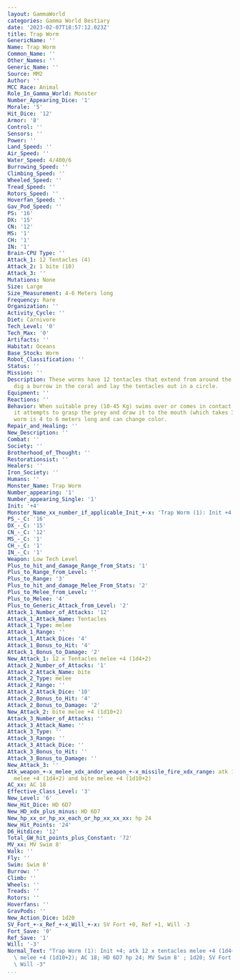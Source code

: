 ```yaml
---
layout: GammaWorld
categories: Gamma World Bestiary
date: '2023-02-07T18:57:12.023Z'
title: Trap Worm
GenericName: ''
Name: Trap Worm
Common_Name: ''
Other_Names: ''
Generic_Name: ''
Source: MM2
Author: ''
MCC Race: Animal
Role_In_Gamma_World: Monster
Number_Appearing_Dice: '1'
Morale: '5'
Hit_Dice: '12'
Armor: '8'
Control: ''
Sensors: ''
Power: ''
Land_Speed: ''
Air_Speed: ''
Water_Speed: 4/400/6
Burrowing_Speed: ''
Climbing_Speed: ''
Wheeled_Speed: ''
Tread_Speed: ''
Rotors_Speed: ''
Hoverfan_Speed: ''
Gav_Pod_Speed: ''
PS: '16'
DX: '15'
CN: '12'
MS: '1'
CH: '1'
IN: '1'
Brain-CPU Type: ''
Attack_1: 12 Tentacles (4)
Attack_2: 1 bite (10)
Attack_3: ''
Mutations: None
Size: Large
Size_Measurement: 4-6 Meters long
Frequency: Rare
Organization: ''
Activity_Cycle: ''
Diet: Carnivore
Tech_Level: '0'
Tech_Max: '0'
Artifacts: ''
Habitat: Oceans
Base_Stock: Worm
Robot_Classification: ''
Status: ''
Mission: ''
Description: These worms have 12 tentacles that extend from around the mouth. They
  dig a burrow in the coral and lay the tentacles out in a circle.
Equipment: ''
Reactions: ''
Behavior: When suitable prey (10-45 Kg) swims over or comes in contact with a tentacle,
  it attempts to grasp the prey and draw it to the mouth (which takes 3 rounds). The
  worm is 4 to 6 meters long and can change color.
Repair_and_Healing: ''
New_Description: ''
Combat: ''
Society: ''
Brotherhood_of_Thought: ''
Restorationsist: ''
Healers: ''
Iron_Society: ''
Humans: ''
Monster_Name: Trap Worm
Number_appearing: '1'
Number_appearing_Single: '1'
Init: '+4'
Monster_Name_xx_number_if_applicable_Init_+-x: 'Trap Worm (1): Init +4'
PS_-_C: '16'
DX_-_C: '15'
CN_-_C: '12'
MS_-_C: '1'
CH_-_C: '1'
IN_-_C: '1'
Weapon: Low Tech Level
Plus_to_hit_and_damage_Range_from_Stats: '1'
Plus_to_Range_from_Level: ''
Plus_to_Range: '3'
Plus_to_hit_and_damage_Melee_From_Stats: '2'
Plus_to_Melee_from_Level: ''
Plus_to_Melee: '4'
Plus_to_Generic_Attack_from_Level: '2'
Attack_1_Number_of_Attacks: '12'
Attack_1_Attack_Name: Tentacles
Attack_1_Type: melee
Attack_1_Range: ''
Attack_1_Attack_Dice: '4'
Attack_1_Bonus_to_Hit: '4'
Attack_1_Bonus_to_Damage: '2'
New_Attack_1: 12 x Tentacles melee +4 (1d4+2)
Attack_2_Number_of_Attacks: '1'
Attack_2_Attack_Name: bite
Attack_2_Type: melee
Attack_2_Range: ''
Attack_2_Attack_Dice: '10'
Attack_2_Bonus_to_Hit: '4'
Attack_2_Bonus_to_Damage: '2'
New_Attack_2: bite melee +4 (1d10+2)
Attack_3_Number_of_Attacks: ''
Attack_3_Attack_Name: ''
Attack_3_Type: ''
Attack_3_Range: ''
Attack_3_Attack_Dice: ''
Attack_3_Bonus_to_Hit: ''
Attack_3_Bonus_to_Damage: ''
New_Attack_3: ''
Atk_weapon_+-x_melee_xdx_andor_weapon_+-x_missile_fire_xdx_range: atk 12 x tentacles
  melee +4 (1d4+2) and bite melee +4 (1d10+2)
AC_xx: AC 18
Effective_Class_Level: '3'
New_Level: '6'
New_Hit_Dice: HD 6D7
New_HD_xdx_plus_minus: HD 6D7
New_hp_xx_or_hp_xx_each_or_hp_xx_xx_xx: hp 24
New_Hit_Points: '24'
D6_Hitdice: '12'
Total_GW_hit_points_plus_Constant: '72'
MV_xx: MV Swim 8'
Walk: ''
Fly: ''
Swim: Swim 8'
Burrow: ''
Climb: ''
Wheels: ''
Treads: ''
Rotors: ''
Hoverfans: ''
GravPods: ''
New_Action_Dice: 1d20
SV_Fort_+-x_Ref_+-x_Will_+-x: SV Fort +0, Ref +1, Will -3
Fort_Save: '0'
Ref_Save: '1'
Will: '-3'
Normal_Text: "Trap Worm (1): Init +4; atk 12 x tentacles melee +4 (1d4+2) and bite\
  \ melee +4 (1d10+2); AC 18; HD 6D7 hp 24; MV Swim 8' ; 1d20; SV Fort +0, Ref +1,\
  \ Will -3"
...
```

